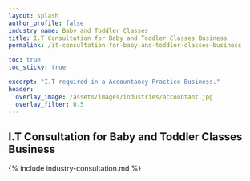 ```yaml
---
layout: splash 
author_profile: false 
industry_name: Baby and Toddler Classes
title: I.T Consultation for Baby and Toddler Classes Business
permalink: /it-consultation-for-baby-and-toddler-classes-business

toc: true
toc_sticky: true

excerpt: "I.T required in a Accountancy Practice Business."
header:
  overlay_image: /assets/images/industries/accountant.jpg
  overlay_filter: 0.5 
---
```


## I.T Consultation for Baby and Toddler Classes Business

{% include industry-consultation.md %}
